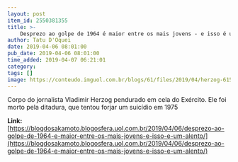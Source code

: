 ```yaml
---
layout: post
item_id: 2550381355
title: >-
    Desprezo ao golpe de 1964 é maior entre os mais jovens - e isso é um alento
author: Tatu D'Oquei
date: 2019-04-06 08:01:00
pub_date: 2019-04-06 08:01:00
time_added: 2019-04-07 06:21:01
category: 
tags: []
image: https://conteudo.imguol.com.br/blogs/61/files/2019/04/herzog-615x300.jpg
---
```


Corpo do jornalista Vladimir Herzog pendurado em cela do Exército. Ele foi morto pela ditadura, que tentou forjar um suicídio em 1975

**Link:** [https://blogdosakamoto.blogosfera.uol.com.br/2019/04/06/desprezo-ao-golpe-de-1964-e-maior-entre-os-mais-jovens-e-isso-e-um-alento/](https://blogdosakamoto.blogosfera.uol.com.br/2019/04/06/desprezo-ao-golpe-de-1964-e-maior-entre-os-mais-jovens-e-isso-e-um-alento/)

